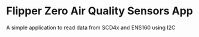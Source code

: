 # Flipper Zero Air Quality Sensors App

A simple application to read data from SCD4x and ENS160 using I2C
